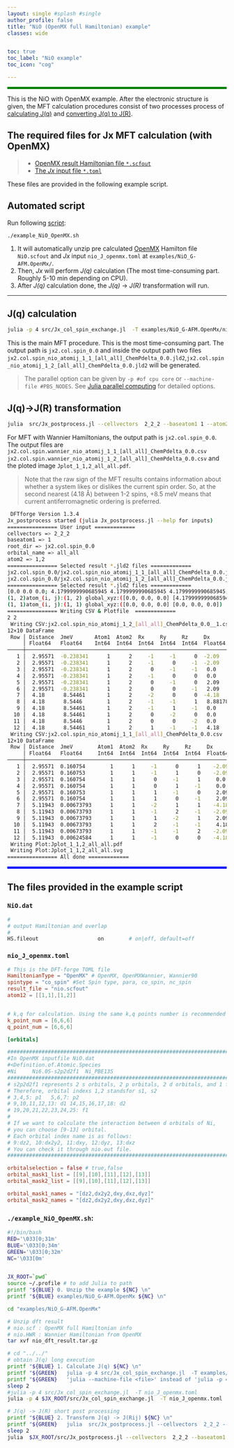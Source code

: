 ```yaml
---
layout: single #splash #single
author_profile: false
title: "NiO (OpenMX full Hamiltonian) example"
classes: wide


toc: true
toc_label: "NiO example"
toc_icon: "cog"

---
```


<style>
.color-box-green{
    background-color: green;
    height: 5px
}
</style>

<html>
<div class="color-box-green"></div>
</html>

This is the NiO with OpenMX example.
After the electronic structure is given,
the MFT calculation procedures consist of two processes process of [calculating J(q)](#jq-calculation) and [converting J(q) to J(R)](#jq-jr-transformation).

## The required files for Jx MFT calculation (with OpenMX)

> - [OpenMX result Hamiltonian file `*.scfout`](#niodat)
> - [The *Jx* input file `*.toml`](#nio_j_openmxtoml)

These files are provided in the following example script.

## Automated script

Run following [script](#example_nio_openmxsh):

```
./example_NiO_OpenMX.sh
```
1. It will automatically unzip pre calculated [OpenMX](openmx-square.org) Hamilton file `NiO.scfout` and *Jx* input `nio_J_openmx.toml` at `examples/NiO_G-AFM.OpenMx/`.
2. Then, *Jx* will perform *J(q)* calculation (The most time-consuming part. Roughly 5-10 min depending on CPU).
3. After *J(q)* calculation done, the *J(q)* -> *J(R)* transformation will run.

----

## J(q) calculation

```bash
julia -p 4 src/Jx_col_spin_exchange.jl  -T examples/NiO_G-AFM.OpenMx/nio_J_openmx.toml
```

This is the main MFT procedure. 
This is the most time-consuming part.
The output path is  `jx2.col.spin_0.0` and inside the output path two files `jx2.col.spin_nio_atomij_1_1_[all_all]_ChemPdelta_0.0.jld2`,`jx2.col.spin_nio_atomij_1_2_[all_all]_ChemPdelta_0.0.jld2` will be generated.

> The parallel option can be given by `-p #of cpu core` or `--machine-file #PBS_NODES`. See [Julia parallel computing](https://docs.julialang.org/en/v1/manual/parallel-computing/#Starting-and-managing-worker-processes-1) for detailed options.

## J(q)->J(R) transformation

```bash
julia  src/Jx_postprocess.jl --cellvectors  2_2_2 --baseatom1 1 --atom2 1,2 --orbital_name all_all  examples/NiO_G-AFM.OpenMx/jx2.col.spin_0.0
```

For MFT with Wannier Hamiltonians, the output path is  `jx2.col.spin_0.0`.
The output files are `jx2.col.spin.wannier_nio_atomij_1_1_[all_all]_ChemPdelta_0.0.csv`
`jx2.col.spin.wannier_nio_atomij_1_2_[all_all]_ChemPdelta_0.0.csv` and the ploted image `Jplot_1_1,2_all_all.pdf`.
> Note that the raw sign of the MFT results contains information about whether a system likes or dislikes the current spin order. So, at the second nearest (4.18 Å) between 1-2 spins, +8.5 meV means that current antiferromagnetic ordering is preferred.


```sh
 DFTforge Version 1.3.4
Jx_postprocess started (julia Jx_postprocess.jl --help for inputs)
================ User input =============
cellvectors => 2_2_2
baseatom1 => 1
root_dir => jx2.col.spin_0.0
orbital_name => all_all
atom2 => 1,2
================ Selected result *.jld2 files =============
jx2.col.spin_0.0/jx2.col.spin_nio_atomij_1_1_[all_all]_ChemPdelta_0.0.jld2
jx2.col.spin_0.0/jx2.col.spin_nio_atomij_1_2_[all_all]_ChemPdelta_0.0.jld2
================ Selected result *.jld2 files =============
[0.0 0.0 0.0; 4.1799999990685945 4.1799999990685945 4.1799999990685945; 2.0899999995342973 2.0899999995342973 2.0899999995342973; 6.269999998602892 6.269999998602892 6.269999998602892]
(1, 2)atom_(i, j):(1, 2) global_xyz:([0.0, 0.0, 0.0] [4.1799999990685945, 4.1799999990685945, 4.1799999990685945])
(1, 1)atom_(i, j):(1, 1) global_xyz:([0.0, 0.0, 0.0] [0.0, 0.0, 0.0])
================ Writing CSV & Plotfile  =============
2 2
 Writing CSV:jx2.col.spin_nio_atomij_1_2_[all_all]_ChemPdelta_0.0__1.csv
12×10 DataFrame
 Row │ Distance  JmeV       Atom1  Atom2  Rx     Ry     Rz     Dx            Dy            Dz
     │ Float64   Float64    Int64  Int64  Int64  Int64  Int64  Float64       Float64       Float64
─────┼─────────────────────────────────────────────────────────────────────────────────────────────
   1 │  2.95571  -0.238341      1      2     -1     -1      0  -2.09         -2.09            0.0
   2 │  2.95571  -0.238341      1      2     -1      0     -1  -2.09          0.0            -2.09
   3 │  2.95571  -0.238341      1      2      0     -1     -1   0.0          -2.09           -2.09
   4 │  2.95571  -0.238341      1      2     -1      0      0   0.0           2.09            2.09
   5 │  2.95571  -0.238341      1      2      0     -1      0   2.09          0.0             2.09
   6 │  2.95571  -0.238341      1      2      0      0     -1   2.09          2.09            0.0
   7 │  4.18      8.54461       1      2     -2      0      0  -4.18          0.0             0.0
   8 │  4.18      8.5446        1      2     -1     -1      1   8.88178e-16   8.88178e-16     4.18
   9 │  4.18      8.54461       1      2     -1      1     -1   0.0           4.18            0.0
  10 │  4.18      8.54461       1      2      0     -2      0   0.0          -4.18            0.0
  11 │  4.18      8.5446        1      2      0      0     -2   0.0           0.0            -4.18
  12 │  4.18      8.54461       1      2      1     -1     -1   4.18          0.0             0.0
 Writing CSV:jx2.col.spin_nio_atomij_1_1_[all_all]_ChemPdelta_0.0.csv
12×10 DataFrame
 Row │ Distance  JmeV        Atom1  Atom2  Rx     Ry     Rz     Dx       Dy       Dz
     │ Float64   Float64     Int64  Int64  Int64  Int64  Int64  Float64  Float64  Float64
─────┼────────────────────────────────────────────────────────────────────────────────────
   1 │  2.95571  0.160754        1      1     -1      0      1    -2.09     0.0      2.09
   2 │  2.95571  0.160753        1      1     -1      1      0    -2.09     2.09     0.0
   3 │  2.95571  0.160754        1      1      0     -1      1     0.0     -2.09     2.09
   4 │  2.95571  0.160754        1      1      0      1     -1     0.0      2.09    -2.09
   5 │  2.95571  0.160753        1      1      1     -1      0     2.09    -2.09     0.0
   6 │  2.95571  0.160754        1      1      1      0     -1     2.09     0.0     -2.09
   7 │  5.11943  0.00673793      1      1     -2      1      1    -4.18     2.09     2.09
   8 │  5.11943  0.00673793      1      1     -1      2     -1    -2.09     4.18    -2.09
   9 │  5.11943  0.00673793      1      1      1     -2      1     2.09    -4.18     2.09
  10 │  5.11943  0.00673793      1      1      2     -1     -1     4.18    -2.09    -2.09
  11 │  5.11943  0.00673793      1      1     -1     -1      2    -2.09    -2.09     4.18
  12 │  5.11943  0.00624584      1      1     -1      0      0    -4.18    -2.09    -2.09
 Writing Plot:Jplot_1_1,2_all_all.pdf
 Writing Plot:Jplot_1_1,2_all_all.svg
================ All done =============
```

<style>
.color-box-blue{
    background-color: blue;
    height: 5px
}
</style>

<html>
<div class="color-box-blue"></div>
</html>

## The files provided in the example script

###  `NiO.dat`
```bash
#
# output Hamiltonian and overlap
#
HS.fileout                   on        # on|off, default=off
```

###  `nio_J_openmx.toml`

```toml
# This is the DFT-forge TOML file
HamiltonianType = "OpenMX" # OpenMX, OpenMXWannier, Wannier90
spintype = "co_spin" #Set Spin type, para, co_spin, nc_spin
result_file = "nio.scfout"
atom12 = [[1,1],[1,2]]


# k,q for calculation. Using the same k,q points number is recommended
k_point_num = [6,6,6]
q_point_num = [6,6,6]

[orbitals]

##################################################################################################
#In OpenMX inputfile NiO.dat
#<Definition.of.Atomic.Species
#Ni     Ni6.0S-s2p2d2f1  Ni_PBE13S
##################################################################################################
# s2p2d2f1 represents 2 s orbitals, 2 p orbitals, 2 d orbitals, and 1 f orbital for the Ni.
# Therefore, orbital indexs 1,2 standsfor s1, s2
# 3,4,5: p1   5,6,7: p2
# 9,10,11,12,13: d1 14,15,16,17,18: d2
# 19,20,21,22,23,24,25: f1
#
# If we want to calculate the interaction between d orbitals of Ni,
# you can choose [9-13] orbital.
# Each orbital index name is as follows:
# 9:dz2, 10:dx2y2, 11:dxy, 12:dyz, 13:dxz
# You can check it through nio.out file.
##################################################################################################

orbitalselection = false # true,false
orbital_mask1_list = [[9],[10],[11],[12],[13]]
orbital_mask2_list = [[9],[10],[11],[12],[13]]

orbital_mask1_names = "[dz2,dx2y2,dxy,dxz,dyz]"
orbital_mask2_names = "[dz2,dx2y2,dxy,dxz,dyz]"
```

###  `./example_NiO_OpenMX.sh`:

```bash
#!/bin/bash
RED='\033[0;31m'
BLUE='\033[0;34m'
GREEN='\033[0;32m'
NC='\033[0m'


JX_ROOT=`pwd`
source ~/.profile # to add Julia to path
printf "${BLUE} 0. Unzip the example ${NC} \n"
printf "${BLUE} examples/NiO_G-AFM.OpenMx ${NC} \n"

cd "examples/NiO_G-AFM.OpenMx"

# Unzip dft result
# nio.scf : OpenMX full Hamiltonian info
# nio.HWR : Wannier Hamiltonian from OpenMX
tar xvf nio_dft_result.tar.gz

# cd "../../"
# obtain J(q) long execution
printf "${BLUE} 1. Calculate J(q) ${NC} \n"
printf "${GREEN}   julia -p 4 src/Jx_col_spin_exchange.jl  -T examples/NiO_G-AFM.OpenMx/nio_J_openmx.toml ${NC} \n"
printf "${GREEN}   'julia --machine-file <file>' instead of 'julia -p 4' is also possible ${NC} \n"
sleep 2
#julia -p 4 src/Jx_col_spin_exchange.jl  -T nio_J_openmx.toml
julia -p 4 $JX_ROOT/src/Jx_col_spin_exchange.jl  -T nio_J_openmx.toml

# J(q) -> J(R) short post processing
printf "${BLUE} 2. Transform J(q) -> J(Rij) ${NC} \n"
printf "${GREEN}   julia  src/Jx_postprocess.jl --cellvectors  2_2_2 --baseatom1 1 --atom2 1,2 --orbital_name all_all  examples/NiO_G-AFM.OpenMx/jx2.col.spin_0.0 ${NC} \n"
sleep 2
julia  $JX_ROOT/src/Jx_postprocess.jl --cellvectors  2_2_2 --baseatom1 1 --atom2 1,2 --orbital_name all_all jx2.col.spin_0.0
```
